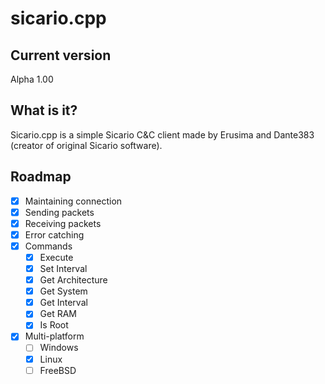 # sicario.cpp

## Current version
Alpha 1.00
## What is it?

Sicario.cpp is a simple Sicario C&C client made by Erusima and Dante383 (creator of original Sicario software).

## Roadmap

- [X] Maintaining connection
- [X] Sending packets
- [X] Receiving packets
- [X] Error catching
- [X] Commands
    - [X] Execute
    - [X] Set Interval
    - [X] Get Architecture
    - [X] Get System
    - [X] Get Interval
    - [X] Get RAM
    - [X] Is Root
- [X] Multi-platform
    - [ ] Windows
    - [X] Linux
    - [ ] FreeBSD
